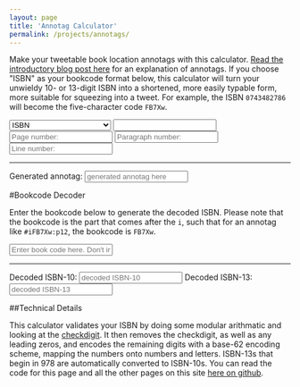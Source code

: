 ```yaml
---
layout: page
title: 'Annotag Calculator' 
permalink: /projects/annotags/ 
---
```


Make your tweetable book location annotags with this calculator. [Read the introductory blog post here](/projects/annotags/about.html) for an explanation of annotags. If you choose "ISBN" as your bookcode format below, this calculator will turn your unwieldy 10- or 13-digit ISBN into a shortened, more easily typable form, more suitable for squeezing into a tweet. For example, the ISBN `0743482786` will become the five-character code `FB7Xw`. 

<section id="calculator"> 
	<form>
		<select class="input" id="code_type">
			<option value="I">ISBN</option>
			<option value="G">Project Gutenberg Book ID</option>
			<option value="B">Google Books ID</option>
		</select>
		<input id="raw_code" class="input" type="text" name="code" />
		<input id="page" class="input" type="text" name="location_type" placeholder="Page number:"/>
		<input id="paragraph" class="input" type="text" name="paragraph" placeholder="Paragraph number:" />
		<input id="line" class="input" type="text" name="line" placeholder="Line number:" />
	</form>
	<hr/>
	<label for="output">Generated annotag:</label> 
	<input type="text" id="output" placeholder="generated annotag here" name="output"/> 
</section> 

#Bookcode Decoder

Enter the bookcode below to generate the decoded ISBN. Please note that the bookcode is the part that comes after the `i`, such that for an annotag like `#iFB7Xw:p12`, the bookcode is `FB7Xw`. 

<section id="decoder"> 
	<form> 
		<input id="to_be_decoded" class="input" type="text" name="to_be_decoded" placeholder="Enter book code here. Don't include the pound sign or code type digit."/> 
	</form> 
	<hr/>
	<label for="decoder_out">Decoded ISBN-10:</label>
	<input type="text" id="decoder_out" placeholder="decoded ISBN-10" name="decoder_out"/> 
	<label for="decoder_out">Decoded ISBN-13:</label>
	<input type="text" id="decoder_out13" placeholder="decoded ISBN-13" name="decoder_out13"/> 
</section> 


##Technical Details 

This calculator validates your ISBN by doing some modular arithmatic and looking at the [checkdigit](http://en.wikipedia.org/wiki/International_Standard_Book_Number#ISBN-10_check_digit_calculation). It then removes the checkdigit, as well as any leading zeros, and encodes the remaining digits with a base-62 encoding scheme, mapping the numbers onto numbers and letters. ISBN-13s that begin in 978 are automatically converted to ISBN-10s. You can read the code for this page and all the other pages on this site [here on github](https://github.com/JonathanReeve/JonathanReeve.github.io). 

<script src="{{ site.url }}/assets/js/annotag-calculator.js"></script>
